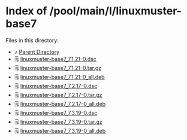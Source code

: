 
# Index of /pool/main/l/linuxmuster-base7
Files in this directory:
- ⤴ [Parent Directory](../)
- 🗒 [linuxmuster-base7_7.1.21-0.dsc](linuxmuster-base7_7.1.21-0.dsc)
- 🗒 [linuxmuster-base7_7.1.21-0.tar.gz](linuxmuster-base7_7.1.21-0.tar.gz)
- 🗒 [linuxmuster-base7_7.1.21-0_all.deb](linuxmuster-base7_7.1.21-0_all.deb)
- 🗒 [linuxmuster-base7_7.2.17-0.dsc](linuxmuster-base7_7.2.17-0.dsc)
- 🗒 [linuxmuster-base7_7.2.17-0.tar.gz](linuxmuster-base7_7.2.17-0.tar.gz)
- 🗒 [linuxmuster-base7_7.2.17-0_all.deb](linuxmuster-base7_7.2.17-0_all.deb)
- 🗒 [linuxmuster-base7_7.3.19-0.dsc](linuxmuster-base7_7.3.19-0.dsc)
- 🗒 [linuxmuster-base7_7.3.19-0.tar.gz](linuxmuster-base7_7.3.19-0.tar.gz)
- 🗒 [linuxmuster-base7_7.3.19-0_all.deb](linuxmuster-base7_7.3.19-0_all.deb)
